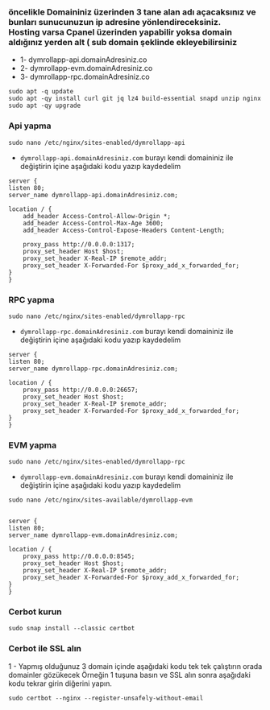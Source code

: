 ###  öncelikle Domaininiz üzerinden 3 tane alan adı açacaksınız ve bunları sunucunuzun ip adresine yönlendireceksiniz. <br> Hosting varsa Cpanel üzerinden yapabilir yoksa domain aldığınız yerden alt ( sub domain şeklinde ekleyebilirsiniz

- 1- dymrollapp-api.domainAdresiniz.co
- 2- dymrollapp-evm.domainAdresiniz.co
- 3- dymrollapp-rpc.domainAdresiniz.co

```
sudo apt -q update
sudo apt -qy install curl git jq lz4 build-essential snapd unzip nginx
sudo apt -qy upgrade
```

###  Api yapma

```
sudo nano /etc/nginx/sites-enabled/dymrollapp-api
```

- `dymrollapp-api.domainAdresiniz.com` burayı kendi domaininiz ile değiştirin içine aşağıdaki kodu yazıp kaydedelim

```
server {
listen 80;
server_name dymrollapp-api.domainAdresiniz.com;

location / {
    add_header Access-Control-Allow-Origin *;
    add_header Access-Control-Max-Age 3600;
    add_header Access-Control-Expose-Headers Content-Length;
    
    proxy_pass http://0.0.0.0:1317;
    proxy_set_header Host $host;
    proxy_set_header X-Real-IP $remote_addr;
    proxy_set_header X-Forwarded-For $proxy_add_x_forwarded_for;
}
}
```

###  RPC yapma

```
sudo nano /etc/nginx/sites-enabled/dymrollapp-rpc
```

- `dymrollapp-rpc.domainAdresiniz.com` burayı kendi domaininiz ile değiştirin içine aşağıdaki kodu yazıp kaydedelim

```
server {
listen 80;
server_name dymrollapp-rpc.domainAdresiniz.com;

location / {
    proxy_pass http://0.0.0.0:26657;
    proxy_set_header Host $host;
    proxy_set_header X-Real-IP $remote_addr;
    proxy_set_header X-Forwarded-For $proxy_add_x_forwarded_for;
}
}
```

###  EVM yapma

```
sudo nano /etc/nginx/sites-enabled/dymrollapp-rpc
```

- `dymrollapp-evm.domainAdresiniz.com` burayı kendi domaininiz ile değiştirin içine aşağıdaki kodu yazıp kaydedelim

```
sudo nano /etc/nginx/sites-available/dymrollapp-evm


server {
listen 80;
server_name dymrollapp-evm.domainAdresiniz.com;

location / {
    proxy_pass http://0.0.0.0:8545;
    proxy_set_header Host $host;
    proxy_set_header X-Real-IP $remote_addr;
    proxy_set_header X-Forwarded-For $proxy_add_x_forwarded_for;
}
}
```


###  Cerbot kurun

```
sudo snap install --classic certbot
```

###  Cerbot ile SSL alın

1 - Yapmış olduğunuz 3 domain içinde aşağıdaki kodu tek tek çalıştırın orada domainler gözükecek Örneğin 1 tuşuna basın ve SSL alın sonra aşağıdaki kodu tekrar girin diğerini yapın.

```
sudo certbot --nginx --register-unsafely-without-email
```
